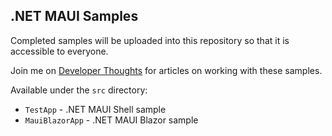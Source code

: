 ## .NET MAUI Samples

Completed samples will be uploaded into this repository so that it is accessible to everyone.

Join me on [Developer Thoughts](https://egvijayanand.in/) for articles on working with these samples.

Available under the `src` directory:

* `TestApp` - .NET MAUI Shell sample
* `MauiBlazorApp` - .NET MAUI Blazor sample
